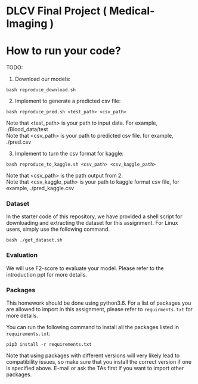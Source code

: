 # DLCV Final Project ( Medical-Imaging )

# How to run your code?
TODO: 
1. Download our models:  
```
bash reproduce_download.sh
```

2. Implement to generate a predicted csv file:  
```
bash reproduce_pred.sh <test_path> <csv_path>   
```
Note that <test_path> is your path to input data. For example, ./Blood_data/test  
Note that <csv_path> is your path to predicted csv file. for example, ./pred.csv  

3. Implement to turn the csv format for kaggle:  
```
bash reproduce_to_kaggle.sh <csv_path> <csv_kaggle_path>  
```
Note that <csv_path> is the path output from 2.  
Note that <csv_kaggle_path> is your path to kaggle format csv file, for example, ./pred_kaggle.csv  

### Dataset
In the starter code of this repository, we have provided a shell script for downloading and extracting the dataset for this assignment. For Linux users, simply use the following command.

    bash ./get_dataset.sh

### Evaluation
We will use F2-score to evaluate your model. Please refer to the introduction ppt for more details.

### Packages
This homework should be done using python3.6. For a list of packages you are allowed to import in this assignment, please refer to `requirments.txt` for more details.

You can run the following command to install all the packages listed in `requirements.txt`:

    pip3 install -r requirements.txt

Note that using packages with different versions will very likely lead to compatibility issues, so make sure that you install the correct version if one is specified above. E-mail or ask the TAs first if you want to import other packages.
